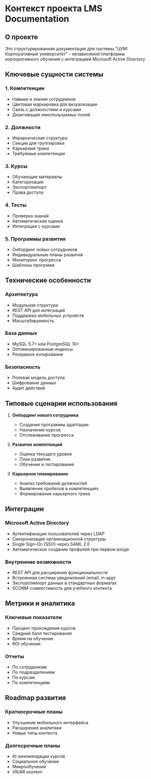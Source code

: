 # Контекст проекта LMS Documentation

## О проекте
Это структурированная документация для системы "ЦУМ: Корпоративный университет" - независимой платформы корпоративного обучения с интеграцией Microsoft Active Directory.

## Ключевые сущности системы

### 1. Компетенции
- Навыки и знания сотрудников
- Цветовая маркировка для визуализации
- Связь с должностями и курсами
- Деактивация неиспользуемых полей

### 2. Должности
- Иерархическая структура
- Секции для группировки
- Карьерные треки
- Требуемые компетенции

### 3. Курсы
- Обучающие материалы
- Категоризация
- Экспорт/импорт
- Права доступа

### 4. Тесты
- Проверка знаний
- Автоматическая оценка
- Интеграция с курсами

### 5. Программы развития
- Онбординг новых сотрудников
- Индивидуальные планы развития
- Мониторинг прогресса
- Шаблоны программ

## Технические особенности

### Архитектура
- Модульная структура
- REST API для интеграций
- Поддержка мобильных устройств
- Масштабируемость

### База данных
- MySQL 5.7+ или PostgreSQL 10+
- Оптимизированные индексы
- Резервное копирование

### Безопасность
- Ролевая модель доступа
- Шифрование данных
- Аудит действий

## Типовые сценарии использования

1. **Онбординг нового сотрудника**
   - Создание программы адаптации
   - Назначение курсов
   - Отслеживание прогресса

2. **Развитие компетенций**
   - Оценка текущего уровня
   - План развития
   - Обучение и тестирование

3. **Карьерное планирование**
   - Анализ требований должностей
   - Выявление пробелов в компетенциях
   - Формирование карьерного трека

## Интеграции

### Microsoft Active Directory
- Аутентификация пользователей через LDAP
- Синхронизация организационной структуры
- Single Sign-On (SSO) через SAML 2.0
- Автоматическое создание профилей при первом входе

### Внутренние возможности
- REST API для расширения функциональности
- Встроенная система уведомлений (email, in-app)
- Экспорт/импорт данных в стандартных форматах
- SCORM-совместимость для учебного контента

## Метрики и аналитика

### Ключевые показатели
- Процент прохождения курсов
- Средний балл тестирования
- Время на обучение
- ROI обучения

### Отчеты
- По сотрудникам
- По подразделениям
- По курсам
- По компетенциям

## Roadmap развития

### Краткосрочные планы
- Улучшение мобильного интерфейса
- Расширение аналитики
- Новые типы контента

### Долгосрочные планы
- AI-рекомендации курсов
- Социальное обучение
- Микрообучение
- VR/AR контент 